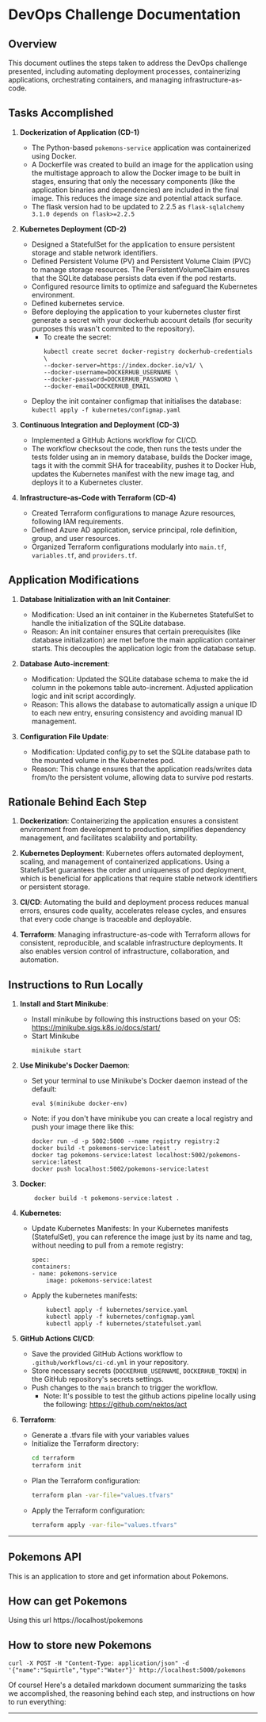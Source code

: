 # DevOps Challenge Documentation

## Overview

This document outlines the steps taken to address the DevOps challenge presented, including automating deployment processes, containerizing applications, orchestrating containers, and managing infrastructure-as-code.

## Tasks Accomplished

1. **Dockerization of Application (CD-1)**
    - The Python-based `pokemons-service` application was containerized using Docker. 
    - A Dockerfile was created to build an image for the application using the multistage approach to allow the Docker image to be built in stages, ensuring that only the necessary components (like the application binaries and dependencies) are included in the final image. This reduces the image size and potential attack surface.
    - The flask version had to be updated to 2.2.5 as `flask-sqlalchemy 3.1.0 depends on flask>=2.2.5`

2. **Kubernetes Deployment (CD-2)**
    - Designed a StatefulSet for the application to ensure persistent storage and stable network identifiers.
    - Defined Persistent Volume (PV) and Persistent Volume Claim (PVC) to manage storage resources. The PersistentVolumeClaim ensures that the SQLite database persists data even if the pod restarts.
    - Configured resource limits to optimize and safeguard the Kubernetes environment.
    - Defined kubernetes service.
    - Before deploying the application to your kubernetes cluster first generate a secret with your dockerhub account details (for security purposes this wasn't commited to the repository).
        - To create the secret:
            ```
            kubectl create secret docker-registry dockerhub-credentials \
            --docker-server=https://index.docker.io/v1/ \
            --docker-username=DOCKERHUB_USERNAME \
            --docker-password=DOCKERHUB_PASSWORD \
            --docker-email=DOCKERHUB_EMAIL
            ```
    - Deploy the init container configmap that initialises the database:
            ```
            kubectl apply -f kubernetes/configmap.yaml
            ```
3. **Continuous Integration and Deployment (CD-3)**
    - Implemented a GitHub Actions workflow for CI/CD.
    - The workflow checksout the code, then runs the tests under the tests folder using an in memory database, builds the Docker image, tags it with the commit SHA for traceability, pushes it to Docker Hub, updates the Kubernetes manifest with the new image tag, and deploys it to a Kubernetes cluster.

4. **Infrastructure-as-Code with Terraform (CD-4)**
    - Created Terraform configurations to manage Azure resources, following IAM requirements.
    - Defined Azure AD application, service principal, role definition, group, and user resources.
    - Organized Terraform configurations modularly into `main.tf`, `variables.tf`, and `providers.tf`.

## Application Modifications

1. **Database Initialization with an Init Container**:
    - Modification: Used an init container in the Kubernetes StatefulSet to handle the initialization of the SQLite database.
    - Reason: An init container ensures that certain prerequisites (like database initialization) are met before the main application container starts. This decouples the application logic from the database setup.

2. **Database Auto-increment**:
    - Modification: Updated the SQLite database schema to make the id column in the pokemons table auto-increment. Adjusted application logic and init script accordingly.
    - Reason: This allows the database to automatically assign a unique ID to each new entry, ensuring consistency and avoiding manual ID management.

3. **Configuration File Update**:
    - Modification: Updated config.py to set the SQLite database path to the mounted volume in the Kubernetes pod.
    - Reason: This change ensures that the application reads/writes data from/to the persistent volume, allowing data to survive pod restarts.

## Rationale Behind Each Step

1. **Dockerization**: Containerizing the application ensures a consistent environment from development to production, simplifies dependency management, and facilitates scalability and portability.

2. **Kubernetes Deployment**: Kubernetes offers automated deployment, scaling, and management of containerized applications. Using a StatefulSet guarantees the order and uniqueness of pod deployment, which is beneficial for applications that require stable network identifiers or persistent storage.

3. **CI/CD**: Automating the build and deployment process reduces manual errors, ensures code quality, accelerates release cycles, and ensures that every code change is traceable and deployable.

4. **Terraform**: Managing infrastructure-as-code with Terraform allows for consistent, reproducible, and scalable infrastructure deployments. It also enables version control of infrastructure, collaboration, and automation.

## Instructions to Run Locally

1. **Install and Start Minikube**:
    - Install minikube by following this instructions based on your OS: https://minikube.sigs.k8s.io/docs/start/
    - Start Minikube 
        ```
        minikube start
        ```

2. **Use Minikube's Docker Daemon**:
    - Set your terminal to use Minikube's Docker daemon instead of the default:
        ```
        eval $(minikube docker-env)
        ```
    - Note: if you don't have minikube you can create a local registry and push your image there like this:
        ```
        docker run -d -p 5002:5000 --name registry registry:2
        docker build -t pokemons-service:latest .
        docker tag pokemons-service:latest localhost:5002/pokemons-service:latest
        docker push localhost:5002/pokemons-service:latest
        ```
3. **Docker**:
    ```
        docker build -t pokemons-service:latest .
    ```
4. **Kubernetes**:
    - Update Kubernetes Manifests: In your Kubernetes manifests (StatefulSet), you can reference the image just by its name and tag, without needing to pull from a remote registry:
        ```
        spec:
        containers:
        - name: pokemons-service
            image: pokemons-service:latest
        ```
    - Apply the kubernetes manifests:
        ```
            kubectl apply -f kubernetes/service.yaml
            kubectl apply -f kubernetes/configmap.yaml
            kubectl apply -f kubernetes/statefulset.yaml
        ```

5. **GitHub Actions CI/CD**: 
    - Save the provided GitHub Actions workflow to `.github/workflows/ci-cd.yml` in your repository.
    - Store necessary secrets (`DOCKERHUB_USERNAME`, `DOCKERHUB_TOKEN`) in the GitHub repository's secrets settings.
    - Push changes to the `main` branch to trigger the workflow.
         - Note: It's possible to test the github actions pipeline locally using the following: https://github.com/nektos/act

6. **Terraform**:
    - Generate a .tfvars file with your variables values
    - Initialize the Terraform directory:
        ```bash
        cd terraform
        terraform init
        ```
    - Plan the Terraform configuration:
        ```bash
        terraform plan -var-file="values.tfvars"
        ```
    - Apply the Terraform configuration:
        ```bash
        terraform apply -var-file="values.tfvars"
        ```

---

## Pokemons API

This is an application to store and get information about Pokemons.

## How can get Pokemons

Using this url
https://localhost/pokemons

## How to store new Pokemons

```
curl -X POST -H "Content-Type: application/json" -d '{"name":"Squirtle","type":"Water"}' http://localhost:5000/pokemons
```
Of course! Here's a detailed markdown document summarizing the tasks we accomplished, the reasoning behind each step, and instructions on how to run everything:

---
